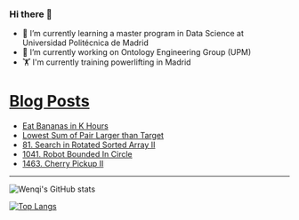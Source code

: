 ### Hi there 👋

- 🌱 I’m currently learning a master program in Data Science at Universidad Politécnica de Madrid
- 🔭 I’m currently working on Ontology Engineering Group (UPM) 
- 🏋️ I'm currently training powerlifting in Madrid

# [Blog Posts](https://www.dev.to/jiangwenqi)
<!-- BLOG-POST-LIST:START -->
- [Eat Bananas in K Hours](https://dev.to/jiangwenqi/eat-bananas-in-k-hours-52pm)
- [Lowest Sum of Pair Larger than Target](https://dev.to/jiangwenqi/lowest-sum-of-pair-larger-than-target-mn7)
- [81. Search in Rotated Sorted Array II](https://dev.to/jiangwenqi/81-search-in-rotated-sorted-array-ii-14en)
- [1041. Robot Bounded In Circle](https://dev.to/jiangwenqi/1041-robot-bounded-in-circle-hib)
- [1463. Cherry Pickup II](https://dev.to/jiangwenqi/1463-cherry-pickup-ii-583b)
<!-- BLOG-POST-LIST:END -->


---

![Wenqi's GitHub stats](https://github-readme-stats.vercel.app/api?username=jiangwenqi&show_icons=true&count_private=true)

[![Top Langs](https://github-readme-stats.vercel.app/api/top-langs/?username=jiangwenqi&layout=compact)](https://github.com/jiangwenqi/github-readme-stats)
